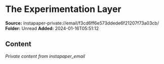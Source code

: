 # The Experimentation Layer

**Source:** instapaper-private://email/f3cd6ff6e573ddede6f21207f73a03cb/
**Folder:** Unread
**Added:** 2024-01-16T05:51:12




## Content
*Private content from instapaper_email*
